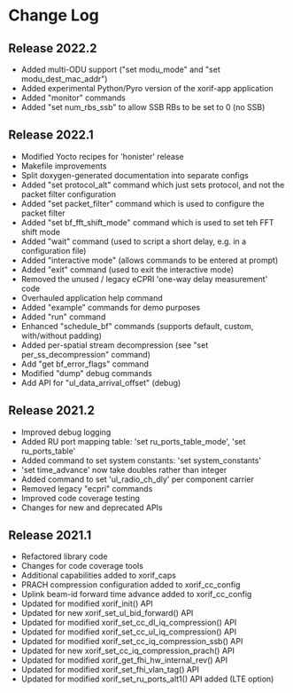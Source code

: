 # Change Log

## Release 2022.2
* Added multi-ODU support ("set modu_mode" and "set modu_dest_mac_addr")
* Added experimental Python/Pyro version of the xorif-app application
* Added "monitor" commands
* Added "set num_rbs_ssb" to allow SSB RBs to be set to 0 (no SSB)

## Release 2022.1
* Modified Yocto recipes for 'honister' release
* Makefile improvements
* Split doxygen-generated documentation into separate configs
* Added "set protocol_alt" command which just sets protocol, and not the packet filter configuration
* Added "set packet_filter" command which is used to configure the packet filter
* Added "set bf_fft_shift_mode" command which is used to set teh FFT shift mode
* Added "wait" command (used to script a short delay, e.g. in a configuration file)
* Added "interactive mode" (allows commands to be entered at prompt)
* Added "exit" command (used to exit the interactive mode)
* Removed the unused / legacy eCPRI 'one-way delay measurement' code
* Overhauled application help command
* Added "example" commands for demo purposes
* Added "run" command
* Enhanced "schedule_bf" commands (supports default, custom, with/without padding)
* Added per-spatial stream decompression (see "set per_ss_decompression" command)
* Add "get bf_error_flags" command
* Modified "dump" debug commands
* Add API for "ul_data_arrival_offset" (debug)

## Release 2021.2
* Improved debug logging
* Added RU port mapping table: 'set ru_ports_table_mode', 'set ru_ports_table'
* Added command to set system constants: 'set system_constants'
* 'set time_advance' now take doubles rather than integer
* Added command to set 'ul_radio_ch_dly' per component carrier
* Removed legacy "ecpri" commands
* Improved code coverage testing
* Changes for new and deprecated APIs

## Release 2021.1
* Refactored library code
* Changes for code coverage tools
* Additional capabilities added to xorif_caps
* PRACH compression configuration added to xorif_cc_config
* Uplink beam-id forward time advance added to xorif_cc_config
* Updated for modified xorif_init() API
* Updated for new xorif_set_ul_bid_forward() API
* Updated for modified xorif_set_cc_dl_iq_compression() API
* Updated for modified xorif_set_cc_ul_iq_compression() API
* Updated for modified xorif_set_cc_iq_compression_ssb() API
* Updated for new xorif_set_cc_iq_compression_prach() API
* Updated for modified xorif_get_fhi_hw_internal_rev() API
* Updated for modified xorif_set_fhi_vlan_tag() API
* Updated for modified xorif_set_ru_ports_alt1() API added (LTE option)
